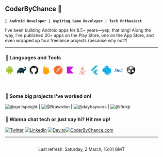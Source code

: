 ## CoderByChance 👋

**`🚀 Android Developer | Aspiring Game Developer | Tech Enthusiast`**

I've been building Android apps for 8.5+ years—yep, that long! Along the way, I’ve published 20+ apps on the Play Store, one on the App Store, and even wrapped up four freelance projects (because why not?)

---

### 🧰 Languages and Tools

<img align="left" alt="Android" width="30px" style="padding-right:10px;" src="https://github.com/devicons/devicon/blob/v2.16.0/icons/android/android-plain.svg"/>
<img align="left" alt="Gradle" width="30px" style="padding-right:10px;" src="https://github.com/devicons/devicon/blob/v2.16.0/icons/gradle/gradle-original.svg"/>
<img align="left" alt="Github" width="30px" style="padding-right:10px;" src="https://github.com/devicons/devicon/blob/v2.16.0/icons/github/github-original.svg"/>
<img align="left" alt="Firebase" width="30px" style="padding-right:10px;" src="https://github.com/devicons/devicon/blob/v2.16.0/icons/firebase/firebase-plain.svg"/>
<img align="left" alt="Postman" width="30px" style="padding-right:10px;" src="https://github.com/devicons/devicon/blob/v2.16.0/icons/postman/postman-plain.svg"/>
<img align="left" alt="Kotlin" width="30px" style="padding-right:10px;" src="https://github.com/devicons/devicon/blob/v2.16.0/icons/kotlin/kotlin-plain.svg"/>
<img align="left" alt="Java" width="30px" style="padding-right:10px;" src="https://github.com/devicons/devicon/blob/v2.16.0/icons/java/java-plain.svg"/>
<img align="left" alt="Flutter" width="30px" style="padding-right:10px;" src="https://github.com/devicons/devicon/blob/v2.16.0/icons/flutter/flutter-plain.svg"/>
<img align="left" alt="Dart" width="30px" style="padding-right:10px;" src="https://github.com/devicons/devicon/blob/v2.16.0/icons/dart/dart-plain.svg"/>
<img align="left" alt="XML" width="30px" style="padding-right:10px;" src="https://github.com/devicons/devicon/blob/v2.16.0/icons/xml/xml-plain.svg"/>
<img align="left" alt="Unity" width="30px" style="padding-right:10px;" src="https://github.com/devicons/devicon/blob/v2.16.0/icons/unity/unity-original.svg"/>
<br/>
<br/>
<br/>
<br/>


<h3>💬 Some big projects I've worked on!</h3>

![@aprilspeight](https://avatars.githubusercontent.com/aprilspeight?s=150&v=1) | ![@Brawrdon](https://avatars.githubusercontent.com/Brawrdon?s=150&v=1) | ![@dayhaysoos](https://avatars.githubusercontent.com/dayhaysoos?s=150&v=1) | ![@ifiokjr](https://avatars.githubusercontent.com/ifiokjr?s=150&v=1)


<h3>💬 Wanna chat tech or just say hi? Hit me up!</h3>
<p> <a href="https://x.com/rahulsinghandro" target="_blank"><img alt="Twitter" src="https://img.shields.io/badge/twitter-%231DA1F2.svg?&style=for-the-badge&logo=twitter&logoColor=white" /></a> <a href="https://www.linkedin.com/in/rahul-singh-28261a118/" target="_blank"><img alt="LinkedIn" src="https://img.shields.io/badge/linkedin-%230077B5.svg?&style=for-the-badge&logo=linkedin&logoColor=white" /></a> <a href="https://dev.to/coderbychance" target="_blank"><img alt="Dev.to" src="https://img.shields.io/badge/Dev.to-%2312100E.svg?&style=for-the-badge&logoColor=white" /></a><a href="http://coderbychance.com" target="_blank"><img alt="CoderByChance.com" src="https://img.shields.io/badge/CoderByChance.com-%A4C6390E.svg?&style=for-the-badge&logoColor=white" /></a>
</p>


------------
<p align="center"></br>Last refresh: Saturday, 2 March, 16:01 GMT<br /></p>



